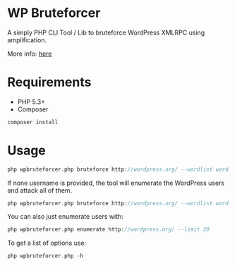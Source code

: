 # WP Bruteforcer

A simply PHP CLI Tool / Lib to bruteforce WordPress XMLRPC using amplification.

More info: [here](https://blog.sucuri.net/2015/10/brute-force-amplification-attacks-against-wordpress-xmlrpc.html)

# Requirements

* PHP 5.3+
* Composer

```php
composer install
```

# Usage

```php
php wpbruteforcer.php bruteforce http://wordpress.org/ --wordlist wordlist.txt --username admin
```

If none username is provided, the tool will enumerate the WordPress users and attack all of them.
```php
php wpbruteforcer.php bruteforce http://wordpress.org/ --wordlist wordlist.txt
```

You can also just enumerate users with:
```php
php wpbruteforcer.php enumerate http://wordpress.org/ --limit 20
```

To get a list of options use:
```php
php wpbruteforcer.php -h
```
